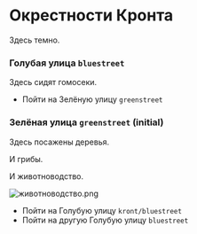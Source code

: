 

# Окрестности Кронта

Здесь темно.

### Голубая улица `bluestreet`

Здесь сидят гомосеки.

* Пойти на Зелёную улицу `greenstreet`

### Зелёная улица `greenstreet` (initial)

Здесь посажены деревья.

И грибы.

И животноводство.

![животноводство.png](животноводство.png)

* Пойти на Голубую улицу `kront/bluestreet`
* Пойти на другую Голубую улицу `bluestreet`


